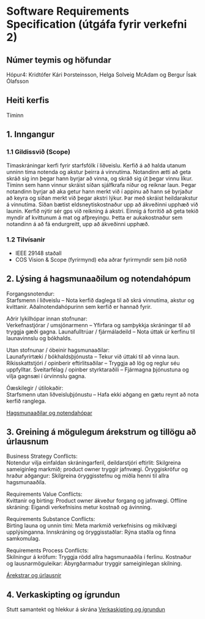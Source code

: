 # Software Requirements Specification (útgáfa fyrir verkefni 2)
## Númer teymis og höfundar
Hópur4: Kridtófer Kári Þorsteinsson, Helga Solveig McAdam og Bergur Ísak Ólafsson

## Heiti kerfis
Tíminn

## 1. Inngangur

### 1.1 Gildissvið (Scope)

Tímaskráningar kerfi fyrir starfsfólk í liðveislu. Kerfið á að halda utanum unninn tíma notenda og akstur þeirra á vinnutíma. 
Notandinn ætti að geta skráð sig inn þegar hann byrjar að vinna, og skráð sig út þegar vinnu líkur. Tíminn sem hann vinnur skráist síðan sjálfkrafa niður og reiknar laun. 
Þegar notandinn byrjar að aka getur hann merkt við í appinu að hann sé byrjaður að keyra og síðan merkt við þegar akstri lýkur. Þar með skráist heildarakstur á vinnutíma. Síðan bætist eldsneytiskostnaður upp að ákveðinni upphæð við launin. Kerfið nýtir sér gps við reikning á akstri.
Einnig á forritið að geta tekið myndir af kvittunum á mat og afþreyingu. Þetta er aukakostnaður sem notandinn á að fá endurgreitt, upp að ákveðinni upphæð. 


### 1.2 Tilvísanir

- IEEE 29148 staðall
- COS Vision & Scope (fyrirmynd) eða aðrar fyrirmyndir sem þið notið


## 2. Lýsing á hagsmunaaðilum og notendahópum

Forgangsnotendur:    
Starfsmenn í liðveislu – Nota kerfið daglega til að skrá vinnutíma, akstur og kvittanir. Aðalnotendahópurinn sem kerfið er hannað fyrir.

Aðrir lykilhópar innan stofnunar:    
Verkefnastjórar / umsjónarmenn – Yfirfara og samþykkja skráningar til að tryggja gæði gagna.
Launafulltrúar / fjármáladeild – Nota úttak úr kerfinu til launavinnslu og bókhalds.

Utan stofnunar / óbeinir hagsmunaaðilar:     
Launafyrirtæki / bókhaldsþjónusta – Tekur við úttaki til að vinna laun.
Ríkisskattstjóri / opinberir eftirlitsaðilar – Tryggja að lög og reglur séu uppfylltar.
Sveitarfélag / opinber styrktaraðili – Fjármagna þjónustuna og vilja gagnsæi í úrvinnslu gagna.

Óæskilegir / útilokaðir:     
Starfsmenn utan liðveisluþjónustu – Hafa ekki aðgang en gætu reynt að nota kerfið ranglega.

[Hagsmunaaðilar og notendahópar](STAKEHOLDERS.md)


## 3. Greining á mögulegum árekstrum og tillögu að úrlausnum

Business Strategy Conflicts:    
Notendur vilja einfaldan skráningarferil, deildarstjóri eftirlit: Skilgreina sameiginleg markmið; product owner tryggir jafnvægi.
Öryggiskröfur og hraður aðgangur: Skilgreina öryggisstefnu og miðla henni til allra hagsmunaaðila.

Requirements Value Conflicts:     
Kvittanir og birting: Product owner ákveður forgang og jafnvægi.
Offline skráning: Eigandi verkefnisins metur kostnað og ávinning.

Requirements Substance Conflicts:    
Birting launa og unnin tími: Meta markmið verkefnisins og mikilvægi upplýsinganna.
Innskráning og öryggisstaðlar: Rýna staðla og finna samkomulag.

Requirements Process Conflicts:    
Skilningur á kröfum: Tryggja rödd allra hagsmunaaðila í ferlinu.
Kostnaður og lausnarmöguleikar: Ábyrgðarmaður tryggir sameiginlegan skilning.

[Árekstrar og úrlausnir](CONFLICTS.md)


## 4. Verkaskipting og ígrundun 
Stutt samantekt og hlekkur á skrána 
[Verkaskipting og ígrundun](VERKASKIPTING-IGRUNDUN.md)
